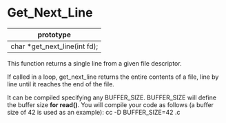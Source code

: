 # Get_Next_Line
| prototype |
| --------- |
| char  *get_next_line(int fd); |

This function returns a single line from a given file descriptor.

If called in a loop, get_next_line returns the entire contents of a file, line by line until it reaches the end of the file.

It can be compiled specifying any BUFFER_SIZE.
BUFFER_SIZE will define the buffer size **for read()**.
You will compile your code as follows (a buffer size of 42 is used as an example):
cc -D BUFFER_SIZE=42 <files>.c
